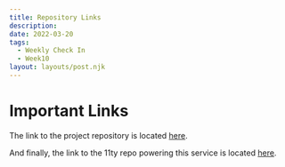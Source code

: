 ```yaml
---
title: Repository Links
description:  
date: 2022-03-20
tags:
  - Weekly Check In
  - Week10
layout: layouts/post.njk
---
```


# Important Links

The link to the project repository is located [here](https://github.com/zjohnson10/final-project-vocab).

And finally, the link to the 11ty repo powering this service is located [here](https://github.com/RajivThummala-psu/TermGlossaryGroupE11ty).
